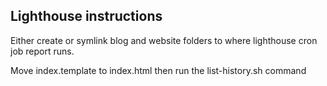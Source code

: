 ## Lighthouse instructions

Either create or symlink blog and website folders to where lighthouse cron job report runs.  

Move index.template to index.html then run the list-history.sh command


